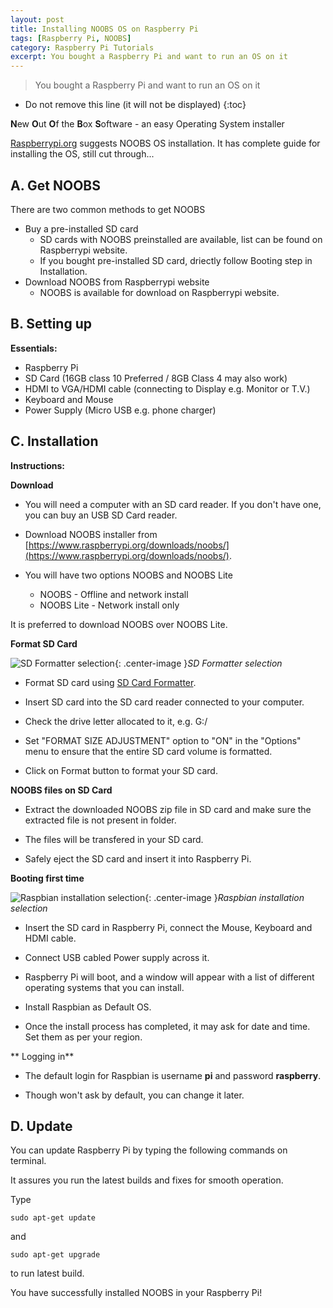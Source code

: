```yaml
---
layout: post
title: Installing NOOBS OS on Raspberry Pi
tags: [Raspberry Pi, NOOBS]
category: Raspberry Pi Tutorials
excerpt: You bought a Raspberry Pi and want to run an OS on it
---
```

>You bought a Raspberry Pi and want to run an OS on it

* Do not remove this line (it will not be displayed)
{:toc}

**N**ew **O**ut **O**f the **B**ox **S**oftware - an easy Operating System installer

[Raspberrypi.org](https://www.raspberrypi.org/) suggests NOOBS OS installation. It has complete guide for installing the OS, still cut through...


## A. Get NOOBS


There are two common methods to get NOOBS

* Buy a pre-installed SD card
  *  SD cards with NOOBS preinstalled are available, list can be found on Raspberrypi website.
  * If you bought pre-installed SD card, driectly follow Booting step in Installation.
* Download NOOBS from Raspberrypi website
  * NOOBS is available for download on Raspberrypi website.


## B. Setting up

**Essentials:**

* Raspberry Pi
* SD Card (16GB class 10 Preferred / 8GB Class 4 may also work)
* HDMI to VGA/HDMI cable (connecting to Display e.g. Monitor or T.V.)
* Keyboard and Mouse
* Power Supply (Micro USB e.g. phone charger)

## C. Installation

**Instructions:**


**Download**


* You will need a computer with an SD card reader. If you don't have one, you can buy an USB SD Card reader.

* Download NOOBS installer from [https://www.raspberrypi.org/downloads/noobs/](https://www.raspberrypi.org/downloads/noobs/).

* You will have two options NOOBS and NOOBS Lite
  * NOOBS - Offline and network install
  * NOOBS Lite - Network install only

It is preferred to download NOOBS over NOOBS Lite.


**Format SD Card**


![SD Formatter selection]({{site.url}}/images/SD_Formatter_4_instr.png "SD Formatter selection"){: .center-image }*SD Formatter selection*

* Format SD card using [SD Card Formatter](https://www.sdcard.org/downloads/formatter_4/).

* Insert SD card into the SD card reader connected to your computer.

* Check the drive letter allocated to it, e.g. G:/

* Set "FORMAT SIZE ADJUSTMENT" option to "ON" in the "Options" menu to ensure that the entire SD card volume is formatted.

* Click on Format button to format your SD card.


**NOOBS files on SD Card**


* Extract the downloaded NOOBS zip file in SD card and make sure the extracted file is not present in folder.

* The files will be transfered in your SD card.

* Safely eject the SD card and insert it into Raspberry Pi.


**Booting first time**

 ![Raspbian installation selection]({{site.url}}/images/noobs_raspbian_recom.png "Raspbian installation selection"){: .center-image }*Raspbian installation selection*


* Insert the SD card in Raspberry Pi, connect the Mouse, Keyboard and HDMI cable.

*  Connect USB cabled Power supply across it.

* Raspberry Pi will boot, and a window will appear with a list of different operating systems that you can install.

* Install Raspbian as Default OS.

* Once the install process has completed, it may ask for date and time. Set them as per your region.


** Logging in**


* The default login for Raspbian is username **pi** and password **raspberry**.

* Though won't ask by default, you can change it later.


## D. Update


You can update Raspberry Pi by typing the following commands on terminal.

It assures you run the latest builds and fixes for smooth operation.


Type
```
sudo apt-get update
```
and
```
sudo apt-get upgrade
```
to run latest build.

You have successfully installed NOOBS in your Raspberry Pi!
